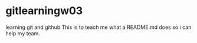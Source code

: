 # gitlearningw03
learning git and github
This is to teach me what a README.md does so i can help my team.
